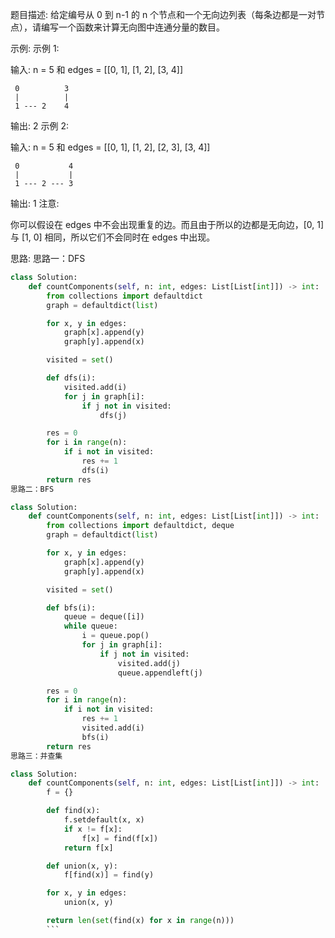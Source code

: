题目描述:
给定编号从 0 到 n-1 的 n 个节点和一个无向边列表（每条边都是一对节点），请编写一个函数来计算无向图中连通分量的数目。

示例:
示例 1:

输入: n = 5 和 edges = [[0, 1], [1, 2], [3, 4]]

     0          3
     |          |
     1 --- 2    4 

输出: 2
示例 2:

输入: n = 5 和 edges = [[0, 1], [1, 2], [2, 3], [3, 4]]

     0           4
     |           |
     1 --- 2 --- 3

输出:  1
注意:

你可以假设在 edges 中不会出现重复的边。而且由于所以的边都是无向边，[0, 1] 与 [1, 0] 相同，所以它们不会同时在 edges 中出现。

思路:
思路一：DFS
```python
class Solution:
    def countComponents(self, n: int, edges: List[List[int]]) -> int:
        from collections import defaultdict
        graph = defaultdict(list)

        for x, y in edges:
            graph[x].append(y)
            graph[y].append(x)

        visited = set()

        def dfs(i):
            visited.add(i)
            for j in graph[i]:
                if j not in visited:
                    dfs(j)

        res = 0
        for i in range(n):
            if i not in visited:
                res += 1
                dfs(i)
        return res
思路二：BFS

class Solution:
    def countComponents(self, n: int, edges: List[List[int]]) -> int:
        from collections import defaultdict, deque
        graph = defaultdict(list)

        for x, y in edges:
            graph[x].append(y)
            graph[y].append(x)

        visited = set()

        def bfs(i):
            queue = deque([i])
            while queue:
                i = queue.pop()
                for j in graph[i]:
                    if j not in visited:
                        visited.add(j)
                        queue.appendleft(j)

        res = 0
        for i in range(n):
            if i not in visited:
                res += 1
                visited.add(i)
                bfs(i)
        return res
思路三：并查集

class Solution:
    def countComponents(self, n: int, edges: List[List[int]]) -> int:
        f = {}

        def find(x):
            f.setdefault(x, x)
            if x != f[x]:
                f[x] = find(f[x])
            return f[x]

        def union(x, y):
            f[find(x)] = find(y)

        for x, y in edges:
            union(x, y)

        return len(set(find(x) for x in range(n)))
        ```
